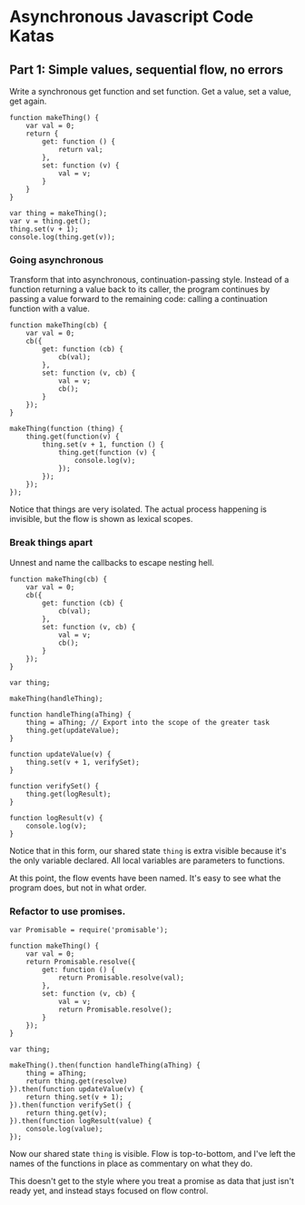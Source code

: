 # Asynchronous Javascript Code Katas

## Part 1: Simple values, sequential flow, no errors

Write a synchronous get function and set function. Get a value, set a value, get again.

```
function makeThing() {
	var val = 0;
	return {
		get: function () {
			return val;
		},
		set: function (v) {
			val = v;
		}
	}
}

var thing = makeThing();
var v = thing.get();
thing.set(v + 1);
console.log(thing.get(v));
```

### Going asynchronous

Transform that into asynchronous, continuation-passing style. Instead of a function returning a value back to its caller, the program continues by passing a value forward to the remaining code: calling a continuation function with a value.

```
function makeThing(cb) {
	var val = 0;
	cb({
		get: function (cb) {
			cb(val);
		},
		set: function (v, cb) {
			val = v;
			cb();
		}
	});
}

makeThing(function (thing) {
	thing.get(function(v) {
		thing.set(v + 1, function () {
			thing.get(function (v) {
				console.log(v);
			});
		});
	});
});
```
Notice that things are very isolated. The actual process happening is invisible, but the flow is shown as lexical scopes.

### Break things apart

Unnest and name the callbacks to escape nesting hell.

```
function makeThing(cb) {
	var val = 0;
	cb({
		get: function (cb) {
			cb(val);
		},
		set: function (v, cb) {
			val = v;
			cb();
		}
	});
}

var thing;

makeThing(handleThing);

function handleThing(aThing) {
	thing = aThing; // Export into the scope of the greater task
	thing.get(updateValue);
}

function updateValue(v) {
	thing.set(v + 1, verifySet);
}
	
function verifySet() {
	thing.get(logResult);
}

function logResult(v) {
	console.log(v);
}
```

Notice that in this form, our shared state `thing` is extra visible because it's the only variable declared. All local variables are parameters to functions.

At this point, the flow events have been named. It's easy to see what the program does, but not in what order.

### Refactor to use promises.

```
var Promisable = require('promisable');

function makeThing() {
	var val = 0;
	return Promisable.resolve({
		get: function () {
			return Promisable.resolve(val);
		},
		set: function (v, cb) {
			val = v;
			return Promisable.resolve();
		}
	});
}

var thing;

makeThing().then(function handleThing(aThing) {
	thing = aThing;
	return thing.get(resolve)
}).then(function updateValue(v) {
	return thing.set(v + 1);
}).then(function verifySet() {
	return thing.get(v);
}).then(function logResult(value) {
	console.log(value);
});
```

Now our shared state `thing` is visible. Flow is top-to-bottom, and I've left the names of the functions in place  as commentary on what they do.

This doesn't get to the style where you treat a promise as data that just isn't ready yet, and instead stays focused on flow control.